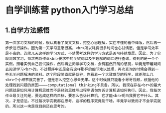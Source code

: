 # 自学训练营 python入门学习总结
## 1.自学方法感悟
    第一次学习文档的时候，很认真看了英文文档，挖空心思理解，实在不懂的看中译版，然后再一步步进行操作。因为第一天学习意愿很高，<br>所以耗费很多时间也心甘情愿，但是学习效率是不高的。连续几天这样的学习方式，不禁思考这样的学习方式是否可持续发展。因此，为了实现高效学习，每次先将作业<br>要求中的关键词以及不理解的词汇进行查询，得到的是一个个实例，照着实例自己尝试操作，然后再去阅读学习文档，会有豁然开朗的感觉，毕竟是带着疑问去阅读学习<br>的。不过程序中还是会有这样那样的细节难以处理，再次查询的时候会得到一些无关问题解决的资料。这个阶段简直就是低谷，你看着一个大致成型的程序，就差那么几<br>个小细节就完善了，但是怎么挖空心思业无果。这个时候就只能看小哥哥视频，根据他的处理找到问题的原因————computational thinking不具备。所以，我现在存在<br>的最大问题就是如何用计算机思维而不是经验思维写出程序语句告诉计算机该如何执行。因此，我每次作业最关注的是，要达成这样的目标，要怎么告诉计算机，它才能<br>明白我要它干什么。其次，才是语法。不过每次学完我都在思考，这样的程序究竟能干啥，毕竟学以致用才不会学完就扔，所以这一块是我目前还在思考的。
